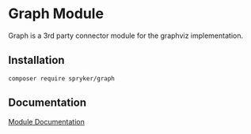 # Graph Module

Graph is a 3rd party connector module for the graphviz implementation. 

## Installation

```
composer require spryker/graph
```

## Documentation

[Module Documentation](https://academy.spryker.com/developing_with_spryker/module_guide/modules.html)
